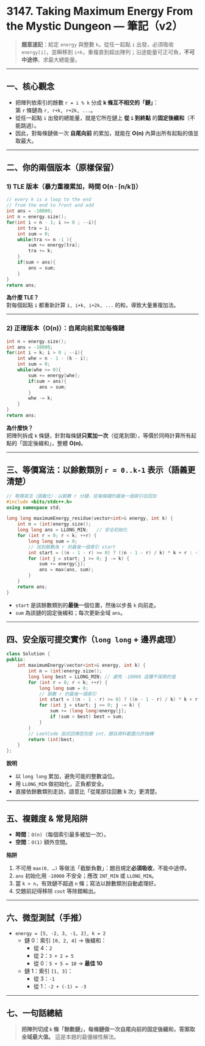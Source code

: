 # 3147. Taking Maximum Energy From the Mystic Dungeon — 筆記（v2）

> **題意速記**：給定 `energy` 與整數 `k`。從任一起點 `i` 出發，必須吸收 `energy[i]`，並瞬移到 `i+k`，重複直到超出陣列；沿途能量可正可負，**不可中途停**。求最大總能量。

---

## 一、核心觀念
- 把陣列依索引的餘數 `r = i % k` 分成 **k 條互不相交的「鏈」**：  
  第 `r` 條鏈為 `r, r+k, r+2k, ...`。
- 從任一起點 `i` 出發的總能量，就是它所在鏈上 **從 `i` 到終點** 的**固定後綴和**（不能跳過）。
- 因此，對每條鏈做一次 **自尾向前** 的累加，就能在 **O(n)** 內算出所有起點的值並取最大。

---

## 二、你的兩個版本（原樣保留）

### 1) TLE 版本（暴力重複累加，時間 O(n · ⌈n/k⌉)）
```cpp
// every k is a loop to the end
// from the end to front and add
int ans = -10000;
int n = energy.size();
for(int i = n - 1; i >= 0 ; --i){
    int tra = i;
    int sum = 0;
    while(tra <= n -1 ){
        sum += energy[tra];
        tra += k;
    }
    if(sum > ans){
        ans = sum;
    }
}
return ans;
```
**為什麼 TLE？**  
對每個起點 `i` 都重新計算 `i, i+k, i+2k, ...` 的和，導致大量重複加法。

---

### 2) 正確版本（O(n)）：自尾向前累加每條鏈
```cpp
int n = energy.size();
int ans = -10000;
for(int i = k; i > 0 ; --i){
    int whe = n - 1 - (k - i);
    int sum = 0;
    while(whe >= 0){
        sum += energy[whe];
        if(sum > ans){
            ans = sum;
        }
        whe -= k;
    }
}
return ans;
```
**為什麼快？**  
把陣列拆成 `k` 條鏈，針對每條鏈**只累加一次**（從尾到頭），等價於同時計算所有起點的「固定後綴和」，整體 **O(n)**。

---

## 三、等價寫法：以餘數類別 `r = 0..k-1` 表示（語義更清楚）
```cpp
// 等價寫法（語義化）：以餘數 r 分鏈，從每條鏈的最後一個索引往回加
#include <bits/stdc++.h>
using namespace std;

long long maximumEnergy_residue(vector<int>& energy, int k) {
    int n = (int)energy.size();
    long long ans = LLONG_MIN;   // 安全初始化
    for (int r = 0; r < k; ++r) {
        long long sum = 0;
        // 找到餘數為 r 的最後一個索引 start
        int start = ((n - 1 - r) >= 0) ? ((n - 1 - r) / k) * k + r : -1;
        for (int j = start; j >= 0; j -= k) {
            sum += energy[j];
            ans = max(ans, sum);
        }
    }
    return ans;
}
```
- `start` 是該餘數類別的**最後**一個位置，然後以步長 `k` 向前走。
- `sum` 為該鏈的固定後綴和；每次更新全域 `ans`。

---

## 四、**安全版可提交實作**（`long long` + 邊界處理）
```cpp
class Solution {
public:
    int maximumEnergy(vector<int>& energy, int k) {
        int n = (int)energy.size();
        long long best = LLONG_MIN; // 避免 -10000 這種不保險的值
        for (int r = 0; r < k; ++r) {
            long long sum = 0;
            // 餘數 r 的最後一個索引
            int start = ((n - 1 - r) >= 0) ? ((n - 1 - r) / k) * k + r : -1;
            for (int j = start; j >= 0; j -= k) {
                sum += (long long)energy[j];
                if (sum > best) best = sum;
            }
        }
        // LeetCode 函式回傳型別是 int，題目資料範圍允許強轉
        return (int)best;
    }
};
```
**說明**
- 以 `long long` 累加，避免可能的整數溢位。
- 用 `LLONG_MIN` 做初始化，正負都安全。
- 直接依餘數類別走訪，語意比「從尾部往回數 k 次」更清楚。

---

## 五、複雜度 & 常見陷阱
- **時間**：`O(n)`（每個索引最多被加一次）。  
- **空間**：`O(1)` 額外空間。

**陷阱**
1. 不可用 `max(0, …)` 等做法「截斷負數」：題目規定**必須吸收**，不能中途停。
2. `ans` 初始化用 `-10000` 不安全；應改 `INT_MIN` 或 `LLONG_MIN`。
3. 當 `k > n`，有效鏈不超過 `n` 條；寫法以餘數類別自動處理好。
4. 交題前記得移除 `cout` 等除錯輸出。

---

## 六、微型測試（手推）
- `energy = [5, -2, 3, -1, 2], k = 2`  
  - 鏈 0：索引 `[0, 2, 4]` → 後綴和：  
    - 從 4：`2`  
    - 從 2：`3 + 2 = 5`  
    - 從 0：`5 + 5 = 10` → **最佳 10**
  - 鏈 1：索引 `[1, 3]`：  
    - 從 3：`-1`  
    - 從 1：`-2 + (-1) = -3`

---

## 七、一句話總結
> **把陣列切成 `k` 條「餘數鏈」，每條鏈做一次自尾向前的固定後綴和，答案取全域最大值。** 這是本題的最優線性解法。
